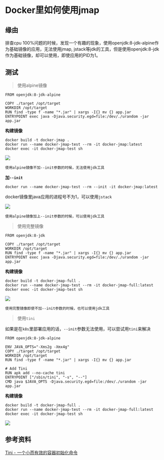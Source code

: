 # Docker里如何使用jmap

## 缘由

排查cpu 100%问题的时候，发现一个有趣的现象，使用openjdk:8-jdk-alpine作为基础镜像的应用，无法使用jmap, jstack等jdk的工具，但是使用openjdk:8-jdk作为基础镜像，却可以使用，即使应用的PID为1。



## 测试

> 使用alpine镜像

```
FROM openjdk:8-jdk-alpine

COPY ./target /opt/target
WORKDIR /opt/target
RUN find -type f -name "*.jar" | xargs -I{} mv {} app.jar
ENTRYPOINT exec java -Djava.security.egd=file:/dev/./urandom -jar app.jar
```

__构建镜像__

```
docker build -t docker-jmap .
docker run --name docker-jmap-test --rm -it docker-jmap:latest
docker exec -it docker-jmap-test sh
```

![](https://i.loli.net/2018/11/06/5be17b294bf56.jpg)

`使用alpine镜像不加--init参数的时候，无法使用jdk工具`

__加`--init`__

```
docker run --name docker-jmap-test --rm --init -it docker-jmap:latest
```

docker镜像里java应用的进程号不为1，可以使用`jstack`

![](https://i.loli.net/2018/11/06/5be17b2b74f38.jpg)

`使用alpine镜像加上--init参数的时候，可以使用jdk工具`


> 使用完整镜像

```
FROM openjdk:8-jdk

COPY ./target /opt/target
WORKDIR /opt/target
RUN find -type f -name "*.jar" | xargs -I{} mv {} app.jar
ENTRYPOINT exec java -Djava.security.egd=file:/dev/./urandom -jar app.jar
```

__构建镜像__

```
docker build -t docker-jmap-full .
docker run --name docker-jmap-test --rm -it docker-jmap-full:latest
docker exec -it docker-jmap-test sh
```

![](https://i.loli.net/2018/11/06/5be17b2b39312.jpg)

`使用完整镜像即使不加--init参数的时候，也可以使用jdk工具`


> 使用`tini`

如果是在`k8s`里部署应用的话，`--init`参数无法使用，可以尝试用`tini`来解决

```
FROM openjdk:8-jdk-alpine

ENV JAVA_OPTS="-Xms2g -Xmx4g"
COPY ./target /opt/target
WORKDIR /opt/target
RUN find -type f -name "*.jar" | xargs -I{} mv {} app.jar

# Add Tini
RUN apk add --no-cache tini
ENTRYPOINT ["/sbin/tini", "-s", "--"]
CMD java $JAVA_OPTS -Djava.security.egd=file:/dev/./urandom -jar app.jar
```

__构建镜像__

```
docker build -t docker-jmap-full .
docker run --name docker-jmap-test --rm -it docker-jmap-full:latest
docker exec -it docker-jmap-test sh
```

![](https://i.loli.net/2018/11/08/5be3fd03695a0.jpg)


## 参考资料

[Tini - 一个小而有效的容器初始化命令](http://yunke.science/2018/04/09/Tini-command/)
